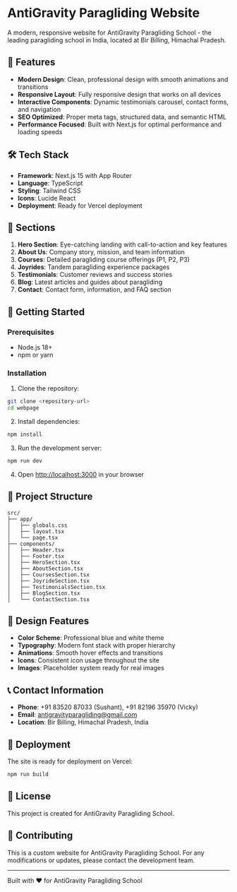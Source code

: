 # AntiGravity Paragliding Website

A modern, responsive website for AntiGravity Paragliding School - the leading paragliding school in India, located at Bir Billing, Himachal Pradesh.

## 🚀 Features

- **Modern Design**: Clean, professional design with smooth animations and transitions
- **Responsive Layout**: Fully responsive design that works on all devices
- **Interactive Components**: Dynamic testimonials carousel, contact forms, and navigation
- **SEO Optimized**: Proper meta tags, structured data, and semantic HTML
- **Performance Focused**: Built with Next.js for optimal performance and loading speeds

## 🛠️ Tech Stack

- **Framework**: Next.js 15 with App Router
- **Language**: TypeScript
- **Styling**: Tailwind CSS
- **Icons**: Lucide React
- **Deployment**: Ready for Vercel deployment

## 📱 Sections

1. **Hero Section**: Eye-catching landing with call-to-action and key features
2. **About Us**: Company story, mission, and team information
3. **Courses**: Detailed paragliding course offerings (P1, P2, P3)
4. **Joyrides**: Tandem paragliding experience packages
5. **Testimonials**: Customer reviews and success stories
6. **Blog**: Latest articles and guides about paragliding
7. **Contact**: Contact form, information, and FAQ section

## 🚀 Getting Started

### Prerequisites

- Node.js 18+
- npm or yarn

### Installation

1. Clone the repository:

```bash
git clone <repository-url>
cd webpage
```

2. Install dependencies:

```bash
npm install
```

3. Run the development server:

```bash
npm run dev
```

4. Open [http://localhost:3000](http://localhost:3000) in your browser

## 📁 Project Structure

```
src/
├── app/
│   ├── globals.css
│   ├── layout.tsx
│   └── page.tsx
├── components/
│   ├── Header.tsx
│   ├── Footer.tsx
│   ├── HeroSection.tsx
│   ├── AboutSection.tsx
│   ├── CoursesSection.tsx
│   ├── JoyrideSection.tsx
│   ├── TestimonialsSection.tsx
│   ├── BlogSection.tsx
│   └── ContactSection.tsx
```

## 🎨 Design Features

- **Color Scheme**: Professional blue and white theme
- **Typography**: Modern font stack with proper hierarchy
- **Animations**: Smooth hover effects and transitions
- **Icons**: Consistent icon usage throughout the site
- **Images**: Placeholder system ready for real images

## 📞 Contact Information

- **Phone**: +91 83520 87033 (Sushant), +91 82196 35970 (Vicky)
- **Email**: antigravityparagliding@gmail.com
- **Location**: Bir Billing, Himachal Pradesh, India

## 🚀 Deployment

The site is ready for deployment on Vercel:

```bash
npm run build
```

## 📝 License

This project is created for AntiGravity Paragliding School.

## 🤝 Contributing

This is a custom website for AntiGravity Paragliding School. For any modifications or updates, please contact the development team.

---

Built with ❤️ for AntiGravity Paragliding School
